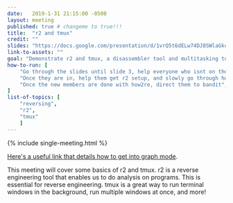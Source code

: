 ```yaml
---
date:   2019-1-31 21:15:00 -0500
layout: meeting
published: true # changeme to true!!!
title:  "r2 and tmux"
credit: ""
slides: "https://docs.google.com/presentation/d/1vrQ5t6dELw74DJ8SWlaGkctPpThrjOd6gFDDUyckcSk/edit?usp=sharing"
link-to-assets: ""
goal: "Demonstrate r2 and tmux, a disassembler tool and multitasking tool."
how-to-run: [
	"Go through the slides until slide 3, help everyone who isnt on the pwny server onto the pwny server",
	"Once they are in, help them get r2 setup, and slowly go through how2re",
	"Once the new members are done with how2re, direct them to bandit",
]
list-of-topics: [
	"reversing",
	"r2",
	"tmux"
	]
---
```


{% include single-meeting.html  %}

[Here's a useful link that details how to get into graph mode](http://klatz.co/ctf-blog/r2-graph-mode).

This meeting will cover some basics of r2 and tmux. r2 is a reverse engineering tool that enables us to do analysis on programs. This is essential for reverse engineering. tmux is a great way to run terminal windows in the background, run multiple windows at once, and more!

